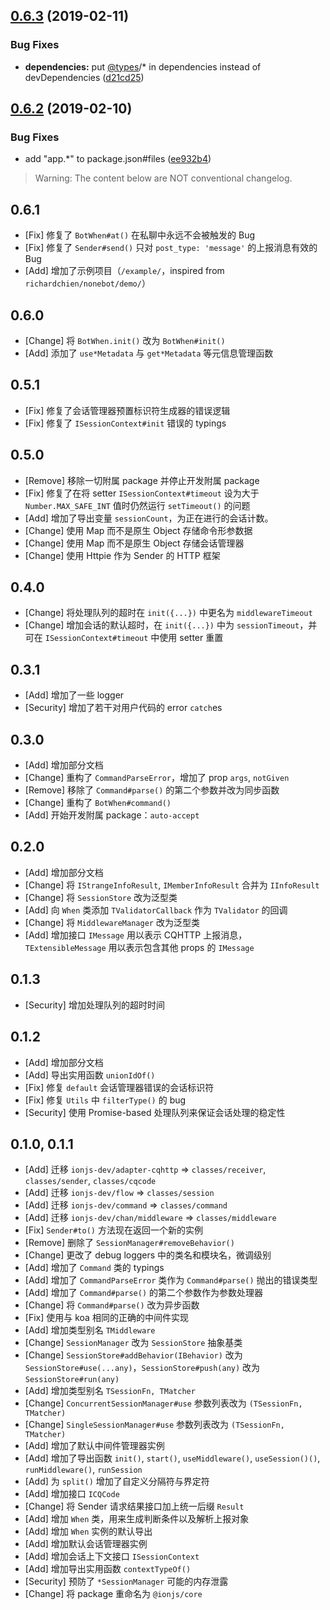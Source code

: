 ## [0.6.3](https://github.com/ionjs-dev/ionjs/compare/v0.6.2...v0.6.3) (2019-02-11)


### Bug Fixes

* **dependencies:** put [@types](https://github.com/types)/* in dependencies instead of devDependencies ([d21cd25](https://github.com/ionjs-dev/ionjs/commit/d21cd25))

## [0.6.2](https://github.com/ionjs-dev/ionjs/compare/v0.6.1...v0.6.2) (2019-02-10)


### Bug Fixes

* add "app.*" to package.json#files ([ee932b4](https://github.com/ionjs-dev/ionjs/commit/ee932b4))

> Warning: The content below are NOT conventional changelog.

## 0.6.1
- [Fix] 修复了 `BotWhen#at()` 在私聊中永远不会被触发的 Bug
- [Fix] 修复了 `Sender#send()` 只对 `post_type: 'message'` 的上报消息有效的 Bug
- [Add] 增加了示例项目（`/example/`，inspired from `richardchien/nonebot/demo/`）

## 0.6.0
- [Change] 将 `BotWhen.init()` 改为 `BotWhen#init()`
- [Add] 添加了 `use*Metadata` 与 `get*Metadata` 等元信息管理函数

## 0.5.1
- [Fix] 修复了会话管理器预置标识符生成器的错误逻辑
- [Fix] 修复了 `ISessionContext#init` 错误的 typings

## 0.5.0
- [Remove] 移除一切附属 package 并停止开发附属 package
- [Fix] 修复了在将 setter `ISessionContext#timeout` 设为大于 `Number.MAX_SAFE_INT` 值时仍然运行 `setTimeout()` 的问题
- [Add] 增加了导出变量 `sessionCount`，为正在进行的会话计数。
- [Change] 使用 Map 而不是原生 Object 存储命令形参数据
- [Change] 使用 Map 而不是原生 Object 存储会话管理器
- [Change] 使用 Httpie 作为 Sender 的 HTTP 框架

## 0.4.0
- [Change] 将处理队列的超时在 `init({...})` 中更名为 `middlewareTimeout`
- [Change] 增加会话的默认超时，在 `init({...})` 中为 `sessionTimeout`，并可在 `ISessionContext#timeout` 中使用 setter 重置

## 0.3.1
- [Add] 增加了一些 logger
- [Security] 增加了若干对用户代码的 error `catch`es

## 0.3.0
- [Add] 增加部分文档
- [Change] 重构了 `CommandParseError`，增加了 prop `args`, `notGiven`
- [Remove] 移除了 `Command#parse()` 的第二个参数并改为同步函数
- [Change] 重构了 `BotWhen#command()`
- [Add] 开始开发附属 package：`auto-accept`

## 0.2.0
- [Add] 增加部分文档
- [Change] 将 `IStrangeInfoResult`, `IMemberInfoResult` 合并为 `IInfoResult`
- [Change] 将 `SessionStore` 改为泛型类
- [Add] 向 `When` 类添加 `TValidatorCallback` 作为 `TValidator` 的回调
- [Change] 将 `MiddlewareManager` 改为泛型类
- [Add] 增加接口 `IMessage` 用以表示 CQHTTP 上报消息，`TExtensibleMessage` 用以表示包含其他 props 的 `IMessage`

## 0.1.3
- [Security] 增加处理队列的超时时间

## 0.1.2
- [Add] 增加部分文档
- [Add] 导出实用函数 `unionIdOf()`
- [Fix] 修复 `default` 会话管理器错误的会话标识符
- [Fix] 修复 `Utils` 中 `filterType()` 的 bug
- [Security] 使用 Promise-based 处理队列来保证会话处理的稳定性

## 0.1.0, 0.1.1
- [Add] 迁移 `ionjs-dev/adapter-cqhttp` => `classes/receiver`, `classes/sender`, `classes/cqcode`
- [Add] 迁移 `ionjs-dev/flow` => `classes/session`
- [Add] 迁移 `ionjs-dev/command` => `classes/command`
- [Add] 迁移 `ionjs-dev/chan/middleware` => `classes/middleware`
- [Fix] `Sender#to()` 方法现在返回一个新的实例
- [Remove] 删除了 `SessionManager#removeBehavior()`
- [Change] 更改了 debug loggers 中的类名和模块名，微调级别
- [Add] 增加了 `Command` 类的 typings
- [Add] 增加了 `CommandParseError` 类作为 `Command#parse()` 抛出的错误类型
- [Add] 增加了 `Command#parse()` 的第二个参数作为参数处理器
- [Change] 将 `Command#parse()` 改为异步函数
- [Fix] 使用与 koa 相同的正确的中间件实现
- [Add] 增加类型别名 `TMiddleware`
- [Change] `SessionManager` 改为 `SessionStore` 抽象基类
- [Change] `SessionStore#addBehavior(IBehavior)` 改为 `SessionStore#use(...any)`，`SessionStore#push(any)` 改为 `SessionStore#run(any)`
- [Add] 增加类型别名 `TSessionFn, TMatcher`
- [Change] `ConcurrentSessionManager#use` 参数列表改为 `(TSessionFn, TMatcher)`
- [Change] `SingleSessionManager#use` 参数列表改为 `(TSessionFn, TMatcher)`
- [Add] 增加了默认中间件管理器实例
- [Add] 增加了导出函数 `init()`, `start()`, `useMiddleware()`, `useSession()()`, `runMiddleware()`, `runSession`
- [Add] 为 `split()` 增加了自定义分隔符与界定符
- [Add] 增加接口 `ICQCode`
- [Change] 将 Sender 请求结果接口加上统一后缀 `Result`
- [Add] 增加 `When` 类，用来生成判断条件以及解析上报对象
- [Add] 增加 `When` 实例的默认导出
- [Add] 增加默认会话管理器实例
- [Add] 增加会话上下文接口 `ISessionContext`
- [Add] 增加导出实用函数 `contextTypeOf()`
- [Security] 预防了 `*SessionManager` 可能的内存泄露
- [Change] 将 package 重命名为 `@ionjs/core`
